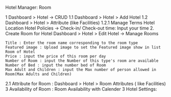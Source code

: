 Hotel Manager: Room

1 Dashboard > Hotel -> CRUD
1.1  Dashboard > Hotel > Add Hotel
1.2  Dashboard > Hotel > Attribute (like Facilities)
1.2.1  Manage Terms
 Hotel Location
 Hotel Policies -> Check-in/ Check-out time: Input your time
2. Create Room for Hotel
Dashboard > Hotel > Edit Hotel -> Manage Rooms


    Title : Enter the room name corresponding to the room type
    Featured image : Upload image to set the Featured image show in list Room of Hotel
    Price : input the price of this room per day
    Number of Room : input the Number of this type's room are available
    Number of Bed : input the number bed of Room
    Max Adult and Children : input the Max number of person allowed in Room(Max Adults and Children)
2.1 Attribute for Room : Dashboard > Hotel > Room Attributes ( like Facilities)
3 Availability of Room : Room Availability with Calender
3 Hotel Settings:
